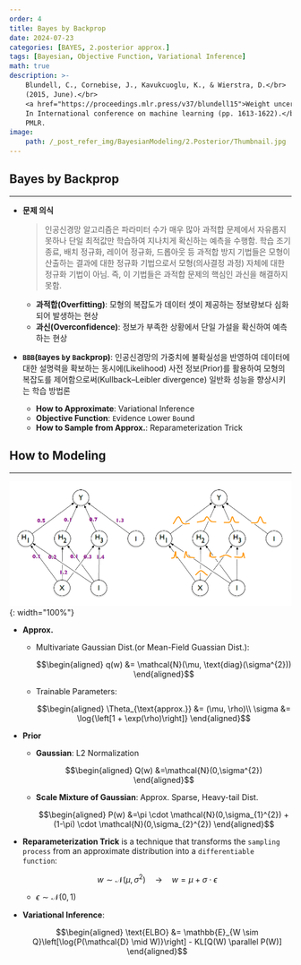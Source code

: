 ```yaml
---
order: 4
title: Bayes by Backprop
date: 2024-07-23
categories: [BAYES, 2.posterior approx.]
tags: [Bayesian, Objective Function, Variational Inference]
math: true
description: >-
    Blundell, C., Cornebise, J., Kavukcuoglu, K., & Wierstra, D.</br>
    (2015, June).</br>
    <a href="https://proceedings.mlr.press/v37/blundell15">Weight uncertainty in neural network.</a></br>
    In International conference on machine learning (pp. 1613-1622).</br>
    PMLR.
image:
    path: /_post_refer_img/BayesianModeling/2.Posterior/Thumbnail.jpg
---
```


## Bayes by Backprop
-----

- **문제 의식**

    > 인공신경망 알고리즘은 파라미터 수가 매우 많아 과적합 문제에서 자유롭지 못하나 단일 최적값만 학습하여 지나치게 확신하는 예측을 수행함. 학습 조기 종료, 배치 정규화, 레이어 정규화, 드롭아웃 등 과적합 방지 기법들은 모형이 산출하는 결과에 대한 정규화 기법으로서 모형(의사결정 과정) 자체에 대한 정규화 기법이 아님. 즉, 이 기법들은 과적합 문제의 핵심인 과신을 해결하지 못함.
    
    - **과적합(Overfitting)**: 모형의 복잡도가 데이터 셋이 제공하는 정보량보다 심화되어 발생하는 현상
    - **과신(Overconfidence)**: 정보가 부족한 상황에서 단일 가설을 확신하여 예측하는 현상

- **`BBB`(`B`ayes `b`y `B`ackprop)**: 인공신경망의 가중치에 불확실성을 반영하여 데이터에 대한 설명력을 확보하는 동시에(Likelihood) 사전 정보(Prior)를 활용하여 모형의 복잡도를 제어함으로써(Kullback–Leibler divergence) 일반화 성능을 향상시키는 학습 방법론

    - **How to Approximate**: Variational Inference
    - **Objective Function**: `E`vidence `L`ower `Bo`und
    - **How to Sample from Approx.**: Reparameterization Trick

## How to Modeling
-----

![01](/_post_refer_img/BayesianModeling/2.Posterior/04-01.png){: width="100%"}

- **Approx.**

    - Multivariate Gaussian Dist.(or Mean-Field Guassian Dist.):

        $$\begin{aligned}
        q(w)
        &= \mathcal{N}(\mu, \text{diag}(\sigma^{2}))
        \end{aligned}$$

    - Trainable Parameters:

        $$\begin{aligned}
        \Theta_{\text{approx.}}
        &= (\mu, \rho)\\
        \sigma
        &= \log{\left[1 + \exp(\rho)\right]}
        \end{aligned}$$

- **Prior**

    - **Gaussian**: L2 Normalization

        $$\begin{aligned}
        Q(w)
        &=\mathcal{N}(0,\sigma^{2})
        \end{aligned}$$

    - **Scale Mixture of Gaussian**: Approx. Sparse, Heavy-tail Dist.

        $$\begin{aligned}
        P(w)
        &=\pi \cdot \mathcal{N}(0,\sigma_{1}^{2}) + (1-\pi) \cdot \mathcal{N}(0,\sigma_{2}^{2})
        \end{aligned}$$

- **Reparameterization Trick** is a technique that transforms the `sampling process` from an approximate distribution into a `differentiable function`:

    $$
    w \sim \mathcal{N}(\mu,\sigma^{2}) \quad \rightarrow \quad w = \mu + \sigma \cdot \epsilon
    $$

    - $\epsilon \sim \mathcal{N}(0,1)$

- **Variational Inference**:

    $$\begin{aligned}
    \text{ELBO}
    &= \mathbb{E}_{W \sim Q}\left[\log{P(\mathcal{D} \mid W)}\right] - KL[Q(W) \parallel P(W)]
    \end{aligned}$$
